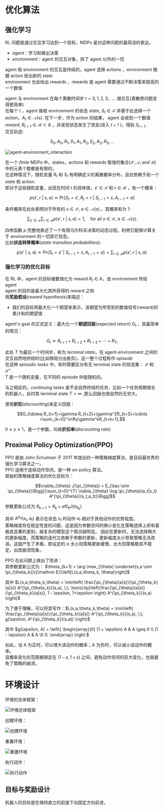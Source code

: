 # 优化算法
## 强化学习
RL 问题是通过交互学习达到一个目标，MDPs 是对这种问题的最简洁的表达。  
* *agent*：学习和做出决策
* *environment*：agent 的交互对象，除了 agent 以外的一切

agent 和 environment 的交互是持续的，agent 选择 actions ，environment 根据 action 给出新的 state  
environment 也会给出 rewards ，rewards 是 agent 需要通过不断决策来提高的一个数值

agent 与 environment 在每个离散时间步 $t=0,1,2,3，\dots$ 做交互(离散使问题变得更简单)  
在每个 $t$ ，agent 接收 environment 的状态 *state*, $S_t \in \mathcal S$ 并基于此选择一个 *action*，$A_t \in \mathcal A(s).$ 在下一步，作为 action 的结果， agent 会收到一个数值 *reward*, $R_{t+1} \in \mathcal R \subset \mathbb R$ ，并发现状态发生了改变(进入 $t+1$ )，得到 $S_{t+1}$.   
交互轨迹:  

$$
S_0,A_0,R_1,S_1,A_1,R_2,S_2,A_2,R_3,\dots 
$$

![agent-environment_interaction](./agent-environment_interaction.png)

在一个 *finite* MDPs 中，states，actions 和 rewards 取值的集合($\mathcal S, \mathcal A, and\ \mathcal R$)中的元素个数都是有限的。  
在这种情况下，随机变量 $R_t$ 和 $S_t$ 有明确定义的离散概率分布，且仅依赖于前一个 state 和 action.  
即对于这些随机变量，出现在时间 $t$ 的具体值，$s'\in \mathcal S$ 和 $r \in \mathcal R$ ，有一个概率：  

$$
p(s',r\ |\ s,a)\doteq \mathrm{Pr}\{S_t=s',R_t=r\ |\ S_{t-1}=s,A_{t-1}=a\}
$$

条件概率在此处表明对于所有的 $s \in \mathcal S,\ a\in \mathcal A(s).$，其概率和为 1:  

$$
\sum_{s'\in \mathcal S}\sum_{r\in \mathcal R}p(s',r\ |\ s,a)=1, \quad \text{for all } s \in \mathcal S,\ a\in \mathcal A(s).
$$

四参函数 $p$ 完整地表述了一个有限马尔科夫决策的动态过程。利用它能够计算关于 environment 的一切其它信息。  
比如**状态转移概率**(*state-transition probabilities*):  

$$
p(s'\ |\ s,a)\doteq \mathrm{Pr}\{S_t=s'\ |\ S_{t-1}=s,A_{t-1}=a\}=\sum_{r\in \mathcal R}p(s',r\ |\ s,a).
$$

### 强化学习的优化目标
在 RL 中，agent 的目标被数值化为 reward $R_t\in \mathbb R$，由 environment 传给 agent  
agent 的目的是最大化其所获得的 reward 之和  
用**奖励假设**(*reward hypothesis*)来描述：
* 我们的目标用最大化一个期望来表示，该期望为所受到的数值信号(reward)的累计和的期望值

agent's goal 的正式定义：最大化一个**期望回报**(*expected return*) $G_t$ ，其最简单的情况：  

$$
G_t\doteq R_{t+1}+R_{t+2}+R_{t+3}+\cdots +R_T,
$$

此处 $T$ 为最后一个时间步，称为 *terminal state*，在 agent-environment 之间的交互自然地终结时(比如棋局分出胜负)，这一整个过程称作 *episode*   
在这种 *episodic tasks* 中，有时需要区分有无 terminal state 的状态集： $\mathcal S$ 和 $\mathcal S^+$.  
$T$ 是一个随机变量，在不同的 episode 中是随机的。  

与之相反的，*continuing tasks* 是不会自然终结的任务，比如一个任务周期很长的机器人，此时其 terminal state $T=\infty$ ,那么回报也很自然的无穷大。

使用**折扣**(*discounting*)来定义回报：  

$$G_t\doteq R_{t+1}+\gamma R_{t+2}+\gamma^2R_{t+3}+\cdots =\sum_{k=0}^\infty\gamma^kR_{t+k+1},$$  

$0\leq \gamma \leq 1$，是一个参数，叫做**折扣率**(*discounting rate*)

## Proximal Policy Optimization(PPO) 
PPO 是由 John Schulman 于 2017 年提出的一种策略梯度算法，是目前最优秀的强化学习算法之一。  
PPO 适用于连续动作空间，是一种 on-policy 算法。  
原始的策略梯度算法的优化目标为：

$$\nabla_{\theta} J(\pi_{\theta}) = E_{\tau \sim \pi_{\theta}}\Bigg[{\sum_{t=0}^{T} \nabla_{\theta} \log \pi_{\theta}(a_t|s_t) A^{\pi_{\theta}}(s_t,a_t)}\Bigg]$$

参数更新公式为 $\theta_{k+1} = \theta_k + \alpha \nabla_{\theta} J(\pi_{\theta_k})$

其中 $A^{\pi_\theta}(s_t,a_t)$ 表示在状态 $s_t$ 时动作 $a_t$ 相对于其他动作的优势程度。  
策略梯度存在稳定性差的问题，这是因为参数空间的微小变化在策略选择上却有着极其显著的差别，越复杂的模型这个情况越明显。
因此在更新时，无法选择稍大的更新幅度，而策略的迭代又依赖于参数的更新，更新幅度太小导致策略无法改进。这就产生了矛盾，即设定的 $\alpha$ 太小则策略更新缓慢，太大则策略极其不稳定，出现崩溃现象。  

PPO 在此问题上做出了改进：  
其参数更新公式为： $\theta_{k+1} = \arg \max_{\theta} \underset{s,a \sim \pi_{\theta_k}}{{\mathrm E}}\left[L(s,a,\theta_k, \theta)\right]$

其中 $L(s,a,\theta_k,\theta) = \min\left(
\frac{\pi_{\theta}(a|s)}{\pi_{\theta_k}(a|s)}  A^{\pi_{\theta_k}}(s,a), \;\;
\text{clip}\left(\frac{\pi_{\theta}(a|s)}{\pi_{\theta_k}(a|s)}, 1 - \epsilon, 1+\epsilon \right) A^{\pi_{\theta_k}}(s,a)
\right)$

为了便于理解，可以将其写作：$L(s,a,\theta_k,\theta) = \min\left(
\frac{\pi_{\theta}(a|s)}{\pi_{\theta_k}(a|s)}  A^{\pi_{\theta_k}}(s,a), \;\;
g(\epsilon, A^{\pi_{\theta_k}}(s,a))
\right)$

其中 $g(\epsilon, A) = \left\{
    \begin{array}{ll}
    (1 + \epsilon) A & A \geq 0 \\
    (1 - \epsilon) A & A \lt 0.
    \end{array}
    \right.$

如此，当 A 为正时，可以增大该动作的概率；A 为负时，可以减小该动作的概率。  
且概率变化的范围被限定在 $(1-\epsilon,1+\epsilon)$ 之间，避免动作空间的巨大变化，也就避免了策略的崩溃。  


# 环境设计
环境的总体框架：

![环境总体框架](./总体.jpg)

创建环境：

![创建环境](./创建环境.jpg)

重置环境：

![重置环境](./重置环境.jpg)

执行动作：

![执行动作](执行动作.jpg)

## 目标与奖励设计
机器人的目标是在保持直立的前提下向固定方向前进，